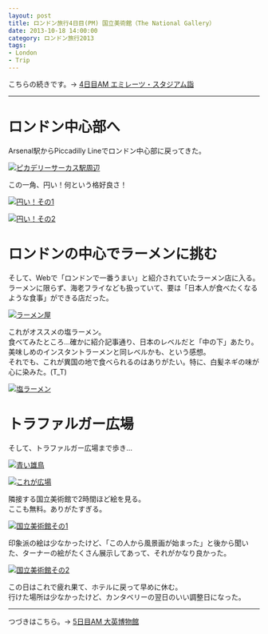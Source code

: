 ```yaml
---
layout: post
title: ロンドン旅行4日目(PM) 国立美術館（The National Gallery）
date: 2013-10-18 14:00:00
category: ロンドン旅行2013
tags:
- London
- Trip
---
```


こちらの続きです。→ [4日目AM エミレーツ・スタジアム詣](/2013/10/18/Emirates_Stadium/)

- - -

# ロンドン中心部へ

Arsenal駅からPiccadilly Lineでロンドン中心部に戻ってきた。

[![ピカデリーサーカス駅周辺][1]][1]

  [1]: /images/London2013/IMG_2592.JPG

この一角、円い！何という格好良さ！

[![円い！その1][2]][2]

  [2]: /images/London2013/IMG_2601.jpg

[![円い！その2][3]][3]

  [3]: /images/London2013/IMG_2607.JPG


# ロンドンの中心でラーメンに挑む

そして、Webで「ロンドンで一番うまい」と紹介されていたラーメン店に入る。<br />
ラーメンに限らず、海老フライなども扱っていて、要は「日本人が食べたくなるような食事」ができる店だった。

[![ラーメン屋][4]][4]

  [4]: /images/London2013/IMG_2602.JPG


これがオススメの塩ラーメン。<br />
食べてみたところ…確かに紹介記事通り、日本のレベルだと「中の下」あたり。美味しめのインスタントラーメンと同レベルかも、という感想。<br />
それでも、これが異国の地で食べられるのはありがたい。特に、白髪ネギの味が心に染みた。(T_T)

[![塩ラーメン][5]][5]

  [5]: /images/London2013/IMG_2605.JPG


# トラファルガー広場

そして、トラファルガー広場まで歩き…

[![青い雄鳥][6]][6]

  [6]: /images/London2013/IMG_2611.JPG

[![これが広場][7]][7]

  [7]: /images/London2013/IMG_2617.jpg

隣接する国立美術館で2時間ほど絵を見る。<br />
ここも無料。ありがたすぎる。

[![国立美術館その1][8]][8]

  [8]: /images/London2013/IMG_2609.jpg

印象派の絵は少なかったけど、「この人から風景画が始まった」と後から聞いた、ターナーの絵がたくさん展示してあって、それがかなり良かった。

[![国立美術館その2][9]][9]

  [9]: /images/London2013/IMG_2616.jpg


この日はこれで疲れ果て、ホテルに戻って早めに休む。<br />
行けた場所は少なかったけど、カンタベリーの翌日のいい調整日になった。

- - -

つづきはこちら。→ [5日目AM 大英博物館](/2013/10/19/British_Museum/)